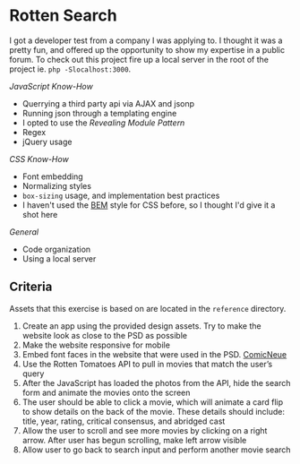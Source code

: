 # Rotten Search

I got a developer test from a company I was applying to.
I thought it was a pretty fun, and offered up the opportunity
to show my expertise in a public forum. To check out this project
fire up a local server in the root of the project ie. `php -Slocalhost:3000`.

*JavaScript Know-How*
* Querrying a third party api via AJAX and jsonp
* Running json through a templating engine
* I opted to use the _Revealing Module Pattern_
* Regex
* jQuery usage

*CSS Know-How*
* Font embedding
* Normalizing styles
* `box-sizing` usage, and implementation best practices
* I haven't used the [BEM](http://csswizardry.com/2013/01/mindbemding-getting-your-head-round-bem-syntax/) style for CSS before, so I thought I'd give it a shot here

*General*
* Code organization
* Using a local server


## Criteria

Assets that this exercise is based on are located in the `reference` directory.

1. Create an app using the provided design assets. Try to make the website look as close to the PSD as possible
1. Make the website responsive for mobile
1. Embed font faces in the website that were used in the PSD. [ComicNeue](http://comicneue.com/)
1. Use the Rotten Tomatoes API to pull in movies that match the user’s query
1. After the JavaScript has loaded the photos from the API, hide the search form and animate the movies onto the screen
1. The user should be able to click a movie, which will animate a card flip to show details on the back of the movie. These details should include: title, year, rating, critical consensus, and abridged cast
1. Allow the user to scroll and see more movies by clicking on a right arrow.  After user has begun scrolling, make left arrow visible
1. Allow user to go back to search input and perform another movie search
